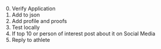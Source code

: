 0. Verify Application
0. Add to json
0. Add profile and proofs
0. Test locally
0. If top 10 or person of interest post about it on Social Media
0. Reply to athlete
